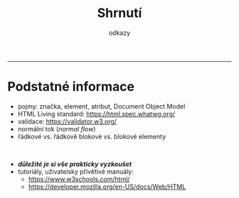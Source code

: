 <!-- .slide: class="section" -->

<header>
	<h1>Shrnutí</h1>
	<p>odkazy</p>
</header>

---

# Podstatné informace

- pojmy: značka, element, atribut, Document Object Model
- HTML Living standard: https://html.spec.whatwg.org/
- validace: https://validator.w3.org/
- normální tok (<i>normal flow</i>)
- řádkové vs. řádkově blokové vs. blokové elementy

<br>

- ***důležité je si vše prakticky vyzkoušet***
- tutoriály, uživatelsky přívětivé manuály:
  - https://www.w3schools.com/html/
  - https://developer.mozilla.org/en-US/docs/Web/HTML